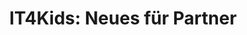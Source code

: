 ---
title: "IT4Kids: Neues für Partner"
description: Dank starken Partnern haben wir 1200 Kids Zugang zu digitaler Bildung geben können.
---